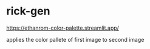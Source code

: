 # rick-gen

https://ethanrom-color-palette.streamlit.app/

applies the color pallete of first image to second image
